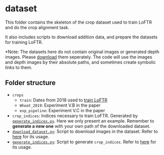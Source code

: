 # dataset
This folder contains the skeleton of the crop dataset used to train LoFTR and do the crop alignment task.

It also includes scripts to download addition data, and prepare the datasets for training LoFTR.

*Note: The datasets here do not contain original images or generated depth images. Please [download](../README.md#download-datasets) them seperately. The code will use the images and depth images by their absolute paths, and sometimes create symbolic links to them.

## Folder structure

* `crops`
    * `train`: Dates from 2018 used to [train LoFTR](../LoFTR/README.md)
    * `Wheat_2019`: Experiment V.B in the paper
    * `exp_pipeline`: Experiment V.C in the paper
* `crop_indices`: Indices necessary to train LoFTR. Generated by [`generate_indices.py`](./generate_indices.py). Here we only present an example. Remember to **generate a new one** with your own path of the downloaded dataset.
* [`download_dataset.py`](./download_dataset.py): Script to download images in the dataset.  Refer to [here](../README.md#download-datasets) for its usage.
*  [`generate_indices.py`](./generate_indices.py): Script to generate `crop_indices`. Refer to [here](../LoFTR/README.md#how-to-train) for its usage.
